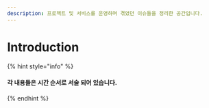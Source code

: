 ```yaml
---
description: 프로젝트 및 서비스를 운영하며 겪었던 이슈들을 정리한 공간입니다.
---
```


# Introduction

{% hint style="info" %}
#### 각 내용들은 시간 순서로 서술 되어 있습니다.
{% endhint %}
